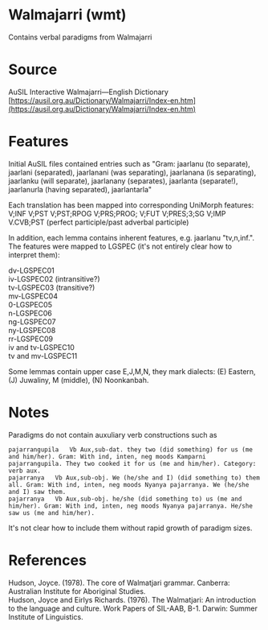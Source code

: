 # Walmajarri (wmt)
Contains verbal paradigms from Walmajarri

# Source
AuSIL Interactive Walmajarri—English Dictionary [https://ausil.org.au/Dictionary/Walmajarri/Index-en.htm](https://ausil.org.au/Dictionary/Walmajarri/Index-en.htm)

# Features
Initial AuSIL files contained entries such as "Gram: jaarlanu (to separate), jaarlani (separated), jaarlanani (was separating), jaarlanana (is separating), jaarlanku (will separate), jaarlanany (separates), jaarlanta (separate!), jaarlanurla (having separated), jaarlantarla"

Each translation has been mapped into corresponding UniMorph features:
V;INF V;PST  V;PST;RPOG   V;PRS;PROG;  V;FUT  V;PRES;3;SG  V;IMP  V.CVB;PST (perfect participle/past adverbal participle)

In addition, each lemma contains inherent features, e.g. jaarlanu   "tv,n,inf.". The features were mapped to LGSPEC (it's not entirely clear how to interpret them):

  dv-LGSPEC01  
  iv-LGSPEC02 (intransitive?)  
  tv-LGSPEC03 (transitive?)  
  mv-LGSPEC04  
  0-LGSPEC05  
  n-LGSPEC06  
  ng-LGSPEC07  
  ny-LGSPEC08  
  rr-LGSPEC09  
  iv and tv-LGSPEC10  
  tv and mv-LGSPEC11  


Some lemmas contain upper case E,J,M,N, they mark dialects:  (E) Eastern, (J) Juwaliny, M (middle), (N) Noonkanbah.

# Notes
Paradigms do not contain auxuliary verb constructions such as 

    pajarrangupila   Vb Aux,sub-dat. they two (did something) for us (me and him/her). Gram: With ind, inten, neg moods Kamparni pajarrangupila. They two cooked it for us (me and him/her). Category: verb aux.
    pajarranya   Vb Aux,sub-obj. We (he/she and I) (did something to) them all. Gram: With ind, inten, neg moods Nyanya pajarranya. We (he/she and I) saw them. 
    pajarranya   Vb Aux,sub-obj. he/she (did something to) us (me and him/her). Gram: With ind, inten, neg moods Nyanya pajarranya. He/she saw us (me and him/her). 
    
It's not clear how to include them without rapid growth of paradigm sizes.


# References
  Hudson, Joyce. (1978). The core of Walmatjari grammar. Canberra: Australian Institute for Aboriginal Studies.  
  Hudson, Joyce and Eirlys Richards. (1976). The Walmatjari: An introduction to the language and culture. Work Papers of SIL-AAB, B-1. Darwin: Summer Institute of Linguistics.



